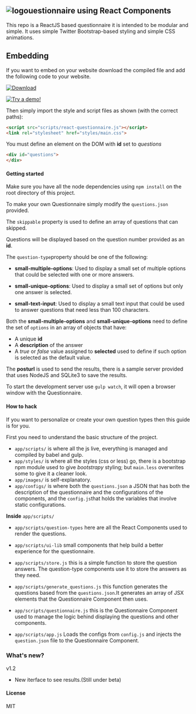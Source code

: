 
## ![logo](app/images/favicon-32x32.png)uestionnaire using React Components

This repo is a ReactJS based questionnaire it is intended to be modular and simple.
It uses simple Twitter Bootstrap-based styling and simple CSS animations.

## Embedding

If you want to embed on your website download the compiled file and add the following code to your website.

    
[![Download](/download_btn.png "cuak")](http://experiments.plethora.com.mx/react-questionnaire.zip)&nbsp;&nbsp;&nbsp;


[![Try a demo!](/demo_btn.png)](http://experiments.plethora.com.mx/demo-react-questionnaire/#)




Then simply import the style and script files as shown (with the correct paths):
```html
<script src="scripts/react-questionnaire.js"></script>
<link rel="stylesheet" href="styles/main.css">
```
You must define an element on the DOM with **id** set to *questions*

```html
<div id="questions">
</div>
```


#### Getting started

Make sure you have all the node dependencies using `npm install` on the root directory of this project.

To make your own Questionnaire simply modify the `questions.json` provided.

The `skippable` property is used to define an array of questions that can skipped.

Questions will be displayed based on the question number provided as an **id**.

The `question-type`property should be one of the following:

- **small-multiple-options**: Used to display a small set of multiple options that could be selected with one or more answers.

- **small-unique-options**: Used to display a small set of options but only one answer is selected.

- **small-text-input**: Used to display a small text input that could be used to answer questions that need less than 100 characters.

Both the **small-multiple-options** and **small-unique-options** need to define the set of `options` in an array of objects that have:

- A unique **id**
- A **description** of the answer
- A *true* or *false* value assigned to **selected** used to define if such option is selected as the default value.

The **posturl** is used to send the results, there is a sample server provided that uses NodeJS and SQLite3 to save the results.

To start the development server use `gulp watch`, it will open a browser window with the Questionnaire.

#### How to hack

If you want to personalize or create your own question types then this guide is for you.

First you need to understand the basic structure  of the project.

- `app/scripts/` is where all the js live, everything is managed and compiled by babel and gulp.
- `app/styles/` is where all the styles (css or less) go, there is a bootstrap npm module used to give *bootstrapy* styling; but `main.less` overwrites some to give it a cleaner look.
- `app/images/` is self-explanatory.
- `app/configs/` is where both the `questions.json` a JSON that has both the description of the questionnaire and the configurations of the components, and the `config.js`that holds the variables that involve static configurations.

**Inside** `app/scripts/`

- `app/scripts/question-types` here are all the React Components used to render the questions.

- `app/scripts/ui-lib` small components that help build a better experience for the questionnaire.

- `app/scripts/store.js` this is a simple function to store the question answers. The question-type components use it to store the answers as they need.

- `app/scripts/generate_questions.js` this function generates the questions based from the `questions.json`.It generates an array of JSX elements that the Questionnaire Component then uses.

- `app/scripts/questionnaire.js` this is the Questionnaire Component used to manage the logic behind displaying the questions and other components.

- `app/scripts/app.js` Loads the configs from `config.js` and injects the `question.json` file to the Questionnaire Component.

### What's new?
v1.2
- New iterface to see results.(Still under beta)


#### License

MIT
